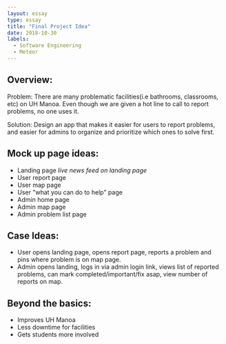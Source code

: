 ```yaml
---
layout: essay
type: essay
title: "Final Project Idea"
date: 2018-10-30
labels:
  - Software Engineering
  - Meteor
---
```


## Overview:

Problem: There are many problematic facilities(i.e bathrooms, classrooms, etc) on UH Manoa. Even though we are given a hot line to call to report problems, no one uses it. 

Solution: Design an app that makes it easier for users to report problems, and easier for admins to organize and prioritize which ones to solve first. 

## Mock up page ideas:
- Landing page *live news feed on landing page*
- User report page
- User map page
- User "what you can do to help" page
- Admin home page
- Admin map page
- Admin problem list page

## Case Ideas:
- User opens landing page, opens report page, reports a problem and pins where problem is on map page. 
- Admin opens landing, logs in via admin login link, views list of reported problems, can mark completed/important/fix asap, view number of reports on map. 

## Beyond the basics:
- Improves UH Manoa
- Less downtime for facilities
- Gets students more involved